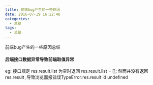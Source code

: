 ```yaml
---
title: 前端bug产生的一些原因
date: 2016-07-19 16:22:48
categories: 
  - 总结
tags: 
  - 总结
---
```


前端bug产生的一些原因总结
<!--more-->

#### 后端接口数据异常导致前端取值异常 
eg: 接口规定 res.result.list 为空时返回 res.result.list = []; 然而并没有返回 res.result ,导致浏览器报错误TypeError:res.result id undefined